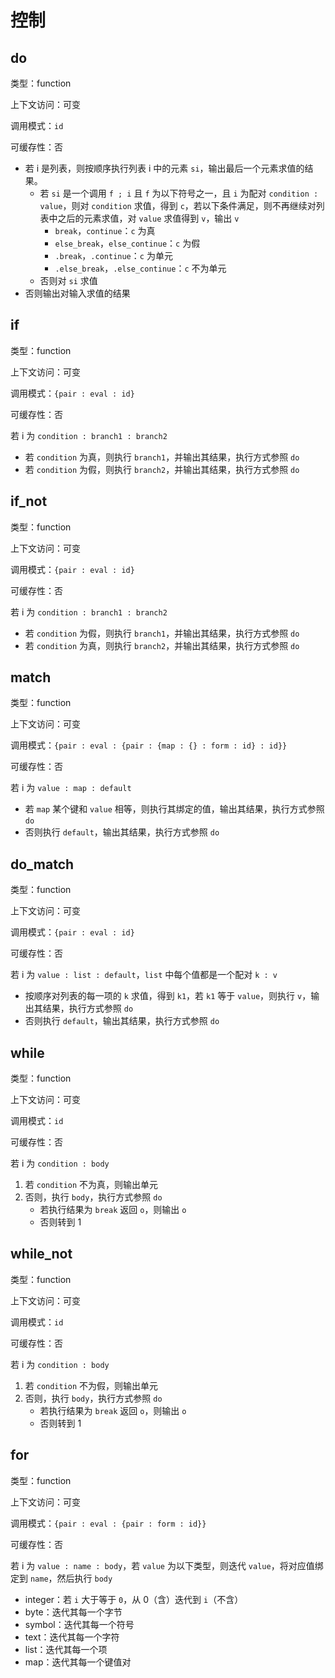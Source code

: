 # 控制

## do

类型：function

上下文访问：可变

调用模式：`id`

可缓存性：否

- 若 i 是列表，则按顺序执行列表 i 中的元素 `si`，输出最后一个元素求值的结果。
  - 若 `si` 是一个调用 `f ; i` 且 `f` 为以下符号之一，且 `i` 为配对 `condition : value`，则对 `condition` 求值，得到 `c`，若以下条件满足，则不再继续对列表中之后的元素求值，对 `value` 求值得到 `v`，输出 `v`
    - `break`，`continue`：`c` 为真
    - `else_break`，`else_continue`：`c` 为假
    - `.break`，`.continue`：`c` 为单元
    - `.else_break`，`.else_continue`：`c` 不为单元
  - 否则对 `si` 求值
- 否则输出对输入求值的结果

## if

类型：function

上下文访问：可变

调用模式：`{pair : eval : id}`

可缓存性：否

若 i 为 `condition : branch1 : branch2`

- 若 `condition` 为真，则执行 `branch1`，并输出其结果，执行方式参照 `do`
- 若 `condition` 为假，则执行 `branch2`，并输出其结果，执行方式参照 `do`

## if_not

类型：function

上下文访问：可变

调用模式：`{pair : eval : id}`

可缓存性：否

若 i 为 `condition : branch1 : branch2`

- 若 `condition` 为假，则执行 `branch1`，并输出其结果，执行方式参照 `do`
- 若 `condition` 为真，则执行 `branch2`，并输出其结果，执行方式参照 `do`

## match

类型：function

上下文访问：可变

调用模式：`{pair : eval : {pair : {map : {} : form : id} : id}}`

可缓存性：否

若 i 为 `value : map : default`

- 若 `map` 某个键和 `value` 相等，则执行其绑定的值，输出其结果，执行方式参照 `do`
- 否则执行 `default`，输出其结果，执行方式参照 `do`

## do_match

类型：function

上下文访问：可变

调用模式：`{pair : eval : id}`

可缓存性：否

若 i 为 `value : list : default`，`list` 中每个值都是一个配对 `k : v`

- 按顺序对列表的每一项的 `k` 求值，得到 `k1`，若 `k1` 等于 `value`，则执行 `v`，输出其结果，执行方式参照 `do`
- 否则执行 `default`，输出其结果，执行方式参照 `do`

## while

类型：function

上下文访问：可变

调用模式：`id`

可缓存性：否

若 i 为 `condition : body`

1. 若 `condition` 不为真，则输出单元
2. 否则，执行 `body`，执行方式参照 `do`
   - 若执行结果为 `break` 返回 `o`，则输出 `o`
   - 否则转到 1

## while_not

类型：function

上下文访问：可变

调用模式：`id`

可缓存性：否

若 i 为 `condition : body`

1. 若 `condition` 不为假，则输出单元
2. 否则，执行 `body`，执行方式参照 `do`
   - 若执行结果为 `break` 返回 `o`，则输出 `o`
   - 否则转到 1

## for

类型：function

上下文访问：可变

调用模式：`{pair : eval : {pair : form : id}}`

可缓存性：否

若 i 为 `value : name : body`，若 `value` 为以下类型，则迭代 `value`，将对应值绑定到 `name`，然后执行 `body`

- integer：若 `i` 大于等于 `0`，从 0（含）迭代到 `i`（不含）
- byte：迭代其每一个字节
- symbol：迭代其每一个符号
- text：迭代其每一个字符
- list：迭代其每一个项
- map：迭代其每一个键值对
